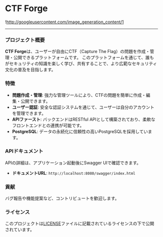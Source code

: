 # CTF Forge

!http://googleusercontent.com/image_generation_content/1

---

### プロジェクト概要

**CTF Forge**は、ユーザーが自由にCTF（Capture The Flag）の問題を作成・管理・公開できるプラットフォームです。
このプラットフォームを通じて、誰もがセキュリティの知識を楽しく学び、共有することで、より広範なセキュリティ文化の普及を目指します。

### 特徴

* **問題作成・管理**: 強力な管理ツールにより、CTFの問題を簡単に作成・編集・公開できます。
* **ユーザー認証**: 安全な認証システムを通じて、ユーザーは自分のアカウントを管理できます。
* **APIファースト**: バックエンドはRESTful APIとして構築されており、柔軟なフロントエンドとの連携が可能です。
* **PostgreSQL**: データの永続化に信頼性の高いPostgreSQLを採用しています。

### APIドキュメント

APIの詳細は、アプリケーション起動後にSwagger UIで確認できます。

* **ドキュメントURL**: `http://localhost:8080/swagger/index.html`

### 貢献

バグ報告や機能提案など、コントリビュートを歓迎します。

### ライセンス

このプロジェクトは[LICENSE](LICENSE)ファイルに記載されているライセンスの下で公開されています。
